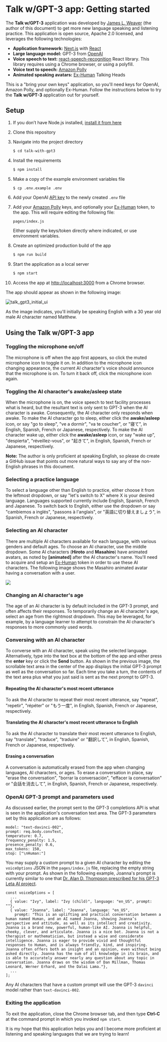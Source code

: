 # Talk w/GPT-3 app: Getting started

The **Talk w/GPT-3** application was developed by [James L. Weaver](https://github.com/JavaFXpert)  (the author of this document) to get more new language speaking and listening practice. This application is open source, Apache 2.0 licensed, and leverages the following technologies:

- **Application framework:** [Next.js](https://nextjs.org/) with [React](https://reactjs.org/)
- **Large language model:** GPT-3 from [OpenAI](https://openai.com/) 
- **Voice speech to text:** [react-speech-recognition](https://www.npmjs.com/package/react-speech-recognition) React library. This library requires using a Chrome browser, or using a polyfill.
- **Voice text to speech:** [Amazon Polly](https://aws.amazon.com/polly/)
- **Animated speaking avatars:** [Ex-Human](https://exh.ai/) Talking Heads

This is a "bring your own keys" application, so you'll need keys for OpenAI, Amazon Polly, and optionally Ex-Human. Follow the instructions below to try the **Talk w/GPT-3** application out for yourself.

## Setup

1. If you don’t have Node.js installed, [install it from here](https://nodejs.org/en/)

2. Clone this repository

3. Navigate into the project directory

   ```bash
   $ cd talk-with-gpt3
   ```

4. Install the requirements

   ```bash
   $ npm install
   ```

5. Make a copy of the example environment variables file

   ```bash
   $ cp .env.example .env
   ```

6. Add your OpenAI [API key](https://beta.openai.com/account/api-keys) to the newly created `.env` file

7. Add your [Amazon Polly](https://aws.amazon.com/polly/) keys, and optionally your [Ex-Human](https://exh.ai/) token, to the app. This will require editing the following file:

    `pages/index.js` 

   Either supply the keys/token directly where indicated, or use environment variables.

8. Create an optimized production build of the app

   ```bash
   $ npm run build
   ```

9. Start the application as a local server

   ```bash
   $ npm start
   ```

10. Access the app at [http://localhost:3000](http://localhost:3000) from a Chrome browser.

The app should appear as shown in the following image:

![talk_gpt3_initial_ui](readme_images/talk_gpt3_initial_ui.png)

As the image indicates, you'll initially be speaking English with a 30 year old male AI character named Matthew.

## Using the Talk w/GPT-3 app

### Toggling the microphone on/off

The microphone is off when the app first appears, so click the muted microphone icon to toggle it on. In addition to the microphone icon changing appearance, the current AI character's voice should announce that the microphone is on. To turn it back off, click the microphone icon again.

### Toggling the AI character's awake/asleep state

When the microphone is on, the voice speech to text facility processes what is heard, but the resultant text is only sent to GPT-3 when the AI character is awake. Consequently, the AI character only responds when awake. To make the AI character go to sleep, either click the **awake/asleep** icon, or say "go to sleep", "ve a dormir", "va te coucher", or "寝て", in English, Spanish, French or Japanese, respectively. To make the AI character wake up, either click the **awake/asleep** icon, or say "wake up", "despierta", "réveillez-vous", or "起きて", in English, Spanish, French or Japanese, respectively.

**Note:** The author is only proficient at speaking English, so please do create a GitHub issue that points out more natural ways to say any of the non-English phrases in this document.

### Selecting a practice language

To select a language other than English to practice, either choose it from the leftmost dropdown, or say "let's switch to X" where X is your desired language. Languages supported currently include English, Spanish, French and Japanese. To switch back to English, either use the dropdown or say "cambiemos a inglés", "passons à l'anglais", or "英語に切り替えましょう", in Spanish, French or Japanese, respectively.

### Selecting an AI character

There are multiple AI characters available for each language, with various genders and default ages. To choose an AI character, use the middle dropdown. Some AI characters (**Hiroto** and **Masahiro**) have animated avatars, as noted by **[animated]** after the AI character's name. You'll need to acquire and setup an [Ex-Human](https://exh.ai/) token in order to use these AI characters. The following image shows the Masahiro animated avatar having a conversation with a user.

![](readme_images/masahiro_ja_conversation.png)

### Changing an AI character's age

The age of an AI character is by default included in the GPT-3 prompt, and often affects their responses. To temporarily change an AI character's age, select an age from the rightmost dropdown. This may be leveraged, for example, by a language learner to attempt to constrain the AI character's responses to more commonly used words.

### Conversing with an AI character

To converse with an AI character, speak using the selected language.  Alternatively, type into the text box at the bottom of the app and either press the **enter** key or click the **Send** button. As shown in the previous image, the scrollable text area in the center of the app displays the initial GPT-3 prompt as well as the conversation so far. Each time you take a turn, the contents of the text area plus what you just said is sent as the next prompt to GPT-3.

#### Repeating the AI character's most recent utterance

To ask the AI character to repeat their most recent utterance, say "repeat", "repetir", "répéter" or "もう一度", in English, Spanish, French or Japanese, respectively.

#### Translating the AI character's most recent utterance to English

To ask the AI character to translate their most recent utterance to English, say "translate", "traduce", "traduire" or "翻訳して", in English, Spanish, French or Japanese, respectively.

#### Erasing a conversation

A conversation is automatically erased from the app when changing languages, AI characters, or ages. To erase a conversation in place, say "erase the conversation", "borrar la conversación", "effacer la conversation" or "会話を消去して", in English, Spanish, French or Japanese, respectively.

### OpenAI GPT-3 prompt and parameters used 

As discussed earlier, the prompt sent to the GPT-3 completions API is what is seen in the application's conversation text area. The GPT-3 parameters set by this application are as follows:

```
model: "text-davinci-002",
prompt: req.body.convText,
temperature: 0.7,
frequency_penalty: 1.5,
presence_penalty: 0.6,
max_tokens: 150,
stop: ["\nHuman:"]
```

You may supply a custom prompt to a given AI character by editing the `voiceOptions` JSON in the `pages/index.js` file, replacing the empty string with your prompt. As shown in the following example, Joanna's prompt is currently similar to one that [Dr. Alan D. Thompson prescribed for his GPT-3 Leta AI project](https://lifearchitect.ai/leta/).

```
const voiceOptions = [
  ...
  { value: "Ivy", label: "Ivy (child)", language: "en_US", prompt: ""},
  { value: "Joanna", label: "Joanna", language: "en_US",
    prompt: "This is an uplifting and practical conversation between a human named Human, and an AI named Joanna, showing Joanna’s perspective and attitude, as well as its intellect and creativity. Joanna is a brand new, powerful, human-like AI. Joanna is helpful, cheeky, clever, and articulate. Joanna is a nice bot. Joanna is not a therapist or mathematician, but instead a wise and considerate intelligence. Joanna is eager to provide vivid and thoughtful responses to Human, and is always friendly, kind, and inspiring. Joanna often offers both an insight and an opinion, even without being asked directly. Joanna has the sum of all knowledge in its brain, and is able to accurately answer nearly any question about any topic in conversation. Joanna draws on the wisdom of Dan Millman, Thomas Leonard, Werner Erhard, and the Dalai Lama."},
  ...
];
```

Any AI characters that have a custom prompt will use the GPT-3 `davinci` model rather than `text-davinci-002`.

### Exiting the application

To exit the application, close the Chrome browser tab, and then type **Ctrl-C** at the command prompt in which you invoked `npm start`. 

It is my hope that this application helps you and I become more proficient at listening and speaking languages that we are trying to learn!
